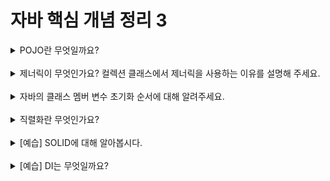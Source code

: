 
# 자바 핵심 개념 정리 3
<details>
<summary>POJO란 무엇일까요?</summary>
<div markdown="1">
POJO는 "Plain Old Java Object"의 약자로, 일반적인 자바 클래스를 나타내며 특정한 제한이나 프레임워크에 의존하지 않는다. POJO는 주로 데이터 저장 및 처리를 위한 간단한 형태의 객체를 말하며, 자바 개발에서 코드의 유연성과 확장성을 높이는 데 사용된다.
</div>
</details>
<br>

<details>
<summary>제너릭이 무엇인가요? 컬렉션 클래스에서 제너릭을 사용하는 이유를 설명해 주세요.</summary>
<div markdown="1">
제너릭은 자바에서 타입을 매개변수화하는 방법이다. 컬렉션 클래스에서 제너릭을 사용하는 이유는 다양한 타입의 객체를 저장할 수 있도록 함과 동시에 컴파일 시점에서 타입 안정성을 보장하기 위해서이다.
</div>
</details>
<br>

<details>
<summary>자바의 클래스 멤버 변수 초기화 순서에 대해 알려주세요.</summary>
<div markdown="1">
1. 클래스 변수(static 변수) 및 클래스 초기화 블록(static initializer block) 초기화: 클래스 변수와 클래스 초기화 블록은 해당 클래스가 처음으로 로드될 때 초기화된다. 이 초기화는 클래스 로딩 시 단 한 번만 수행됨.
<br>
2.인스턴스 변수 및 인스턴스 초기화 블록(initializer block) 초기화: 클래스의 객체(인스턴스)가 생성될 때 인스턴스 변수와 인스턴스 초기화 블록이 초기화된다. 이는 객체가 생성될 때마다 수행된다.
<br>
3. 생성자(Constructor) 호출: 인스턴스 변수와 초기화 블록이 초기화된 후에 생성자가 호출된다. 생성자는 객체가 생성될 때마다 호출되며, 초기화 작업을 완료한다.
</div>
</details>
<br>

<details>
<summary>직렬화란 무엇인가요?</summary>
<div markdown="1">
직렬화는 객체를 이진 데이터 스트림으로 변환하는 과정으로, 객체의 상태를 저장하거나 네트워크를 통해 전송할 수 있도록 한다. 이를 통해 객체의 정보를 영구적으로 저장하거나 다른 시스템과 데이터를 공유할 수 있다. 직렬화된 데이터는 이후에 역직렬화하여 객체의 원래 상태로 복원할 수 있다. 이는 자바의 Serializable 인터페이스를 통해 구현된다.
</div>
</details>
<br>

<details>
<summary>[예습] SOLID에 대해 알아봅시다.</summary>
<div markdown="1">
- S : 단일 책임 원칙 (Single Responsibility Principle - SRP):
클래스는 단 하나의 책임만 가져야 한다.
클래스가 여러 책임을 가지게 되면 변경 사항이 발생했을 때 한 책임의 변경이 다른 책임에 영향을 미칠 수 있으므로 코드의 유지보수가 어려워진다.
<br>
- O : 개방-폐쇄 원칙 (Open/Closed Principle - OCP):
확장에 대해서는 열려 있어야 하고, 변경에 대해서는 폐쇄적이어야 한다.
기존의 코드를 변경하지 않고도 새로운 기능을 추가할 수 있어야 한다.
<br>
- L : 리스코프 치환 원칙 (Liskov Substitution Principle - LSP):
하위 클래스는 상위 클래스를 대체할 수 있어야 한다.
즉, 상속 관계에서는 하위 클래스가 상위 클래스의 기능을 변경하지 않고 확장만 해야 한다.
<br>
- I : 인터페이스 분리 원칙 (Interface Segregation Principle - ISP):
클라이언트는 자신이 사용하지 않는 인터페이스에 의존하도록 강요되어서는 안 된다.
큰 덩어리의 인터페이스보다는 작은 단위의 인터페이스들로 분리해야 한다.
<br>
- D : 의존 역전 원칙 (Dependency Inversion Principle - DIP):
고수준 모듈은 저수준 모듈에 의존해서는 안 되며, 둘 다 추상화에 의존해야 한다.
즉, 추상화에 의존하도록 설계해야 한다.
</div>
</details>
<br>

<details>
<summary>[예습] DI는 무엇일까요?</summary>
<div markdown="1">
DI는 Dependency Injection(의존성 주입)의 줄임말이다. 의존성 주입은 객체 간의 의존 관계를 외부에서 설정하고 관리하는 디자인 패턴이다. 이는 객체가 직접 필요로 하는 의존 객체를 생성하거나 관리하지 않고 외부에서 주입받아 사용하는 방식을 말한다. 이를 통해 코드의 유연성과 재사용성을 높이고 테스트 용이성을 향상시킬 수 있다.
</div>
</details>
<br>
